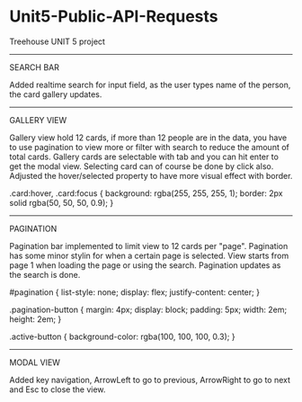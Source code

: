 # Unit5-Public-API-Requests
Treehouse UNIT 5 project 

______________________________________________________________
SEARCH BAR

Added realtime search for input field, as the user types name of the person, the card gallery updates.

______________________________________________________________
GALLERY VIEW

Gallery view hold 12 cards, if more than 12 people are in the data, you have to use pagination to view more or filter with search to reduce the amount of total cards. Gallery cards are selectable with tab and you can hit enter to get the modal view. Selecting card can of course be done by click also. Adjusted the hover/selected property to have more visual effect with border.

.card:hover, .card:focus 
{
background: rgba(255, 255, 255, 1);
border: 2px solid rgba(50, 50, 50, 0.9);
}

______________________________________________________________
PAGINATION

Pagination bar implemented to limit view to 12 cards per "page". Pagination has some minor stylin for when a certain page is selected. View starts from page 1 when loading the page or using the search. Pagination updates as the search is done.

#pagination 
{
list-style: none;
display: flex;
justify-content: center;
}

.pagination-button 
{
margin: 4px;
display: block;
padding: 5px;
width: 2em;
height: 2em;
}

.active-button 
{
background-color: rgba(100, 100, 100, 0.3);
}

______________________________________________________________
MODAL VIEW

Added key navigation, ArrowLeft to go to previous, ArrowRight to go to next and Esc to close the view.